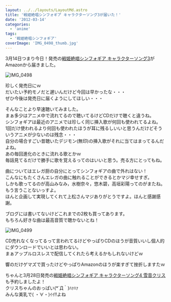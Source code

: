 ```yaml
---
layout: ../../layouts/LayoutMd.astro
title: '戦姫絶唱シンフォギア キャラクターソング3が届いた！'
date: '2012-03-14'
categories:
  - 'anime'
tags:
  - '戦姫絶唱シンフォギア'
coverImage: 'IMG_0498_thumb.jpg'
---
```


3月14日つまり今日！発売の[戦姫絶唱シンフォギア キャラクターソング3](http://www.amazon.co.jp/gp/product/B006UUIY6Q/ref=as_li_ss_tl?ie=UTF8&tag=mizuka123-22&linkCode=as2&camp=247&creative=7399&creativeASIN=B006UUIY6Q)がAmazonから届きました。

![IMG_0498](/archive/images/IMG_0498_thumb.jpg 'IMG_0498')

珍しく発売日にｗ  
だいたい予約モノだと遅いんだけど今回は早かったな・・・  
ぜひ今後は発売日に届くようにしてほしい・・・

そんなことより早速聴いてみました。  
まぁ多少はアニメ中で流れてるので聴いてるけどCDだけで聴くと違うね。  
シンフォギアは最近のアニメでは珍しく同じ挿入歌が何回も使われてるよね。  
1回だけ使われるより何回も使われたほうが耳に残るしいいと思うんだけどそういうアニメが少ないのは残念・・・  
自分の場合すごい昔聴いたデジモン(無印)の挿入歌がそれに当てはまってるんだよね。  
あの毎回進化のときに流れる歌とかｗ  
毎話見てるだけで勝手に歌を覚えるってのはいいと思う。売る方にとってもね。

曲についてはエレガ厨の自分にとってシンフォギアの曲で外れはない！  
こんなにもたくさんエレガの曲に触れることができるとかマジ幸せすぎ。  
しかも歌ってるのが高山みなみ，水樹奈々，悠木碧，高垣彩陽ってのがまたね。  
もう言うことないっすよ。  
ほんと企画して実現してくれて上松さんマジありがとうですよ。ほんと感謝感謝。

ブログには書いてないけどこれまでの2枚も買ってあります。  
もちろん好きな曲は最高音質で聴かないとね！

![IMG_0499](/archive/images/IMG_0499_thumb.jpg 'IMG_0499')

CD売れなくなってるって言われてるけどやっぱりCDのほうが音質いいし個人的にダウンロードでいいとは思わない。  
まぁアップルロスレスで配信してくれたら考えるかもしれないけどｗ

響のだけゲマズで買ったけどやっぱりAmazonのほうが楽すぎて挫折しますたｗ

ちゃんと3月28日発売の[戦姫絶唱シンフォギア キャラクターソング4 雪音クリス](http://www.amazon.co.jp/gp/product/B006ZO0BKY/ref=as_li_ss_tl?ie=UTF8&tag=mizuka123-22&linkCode=as2&camp=247&creative=7399&creativeASIN=B006ZO0BKY)も予約しましたよ！  
クリスちゃんのおっぱい(\*´Д｀)ﾊｧﾊｧ  
みんな美乳で( ・∀・)ｲｲ!!よね
